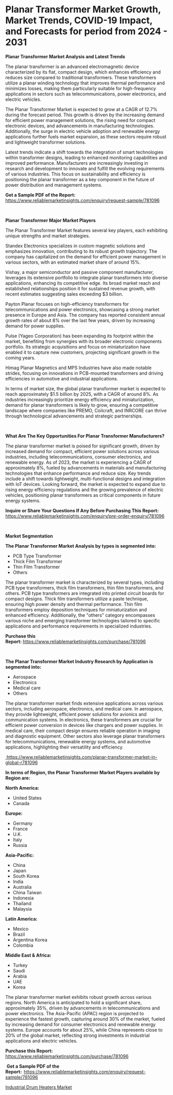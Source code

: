 <p><h1>Planar Transformer Market Growth, Market Trends, COVID-19 Impact, and Forecasts for period from 2024 - 2031</h1></p><p><strong>Planar Transformer Market Analysis and Latest Trends</strong></p>
<p><p>The planar transformer is an advanced electromagnetic device characterized by its flat, compact design, which enhances efficiency and reduces size compared to traditional transformers. These transformers utilize a planar winding technology that improves thermal performance and minimizes losses, making them particularly suitable for high-frequency applications in sectors such as telecommunications, power electronics, and electric vehicles.</p><p>The Planar Transformer Market is expected to grow at a CAGR of 12.7% during the forecast period. This growth is driven by the increasing demand for efficient power management solutions, the rising need for compact electronic devices, and advancements in manufacturing technologies. Additionally, the surge in electric vehicle adoption and renewable energy applications further fuels market expansion, as these sectors require robust and lightweight transformer solutions.</p><p>Latest trends indicate a shift towards the integration of smart technologies within transformer designs, leading to enhanced monitoring capabilities and improved performance. Manufacturers are increasingly investing in research and development to innovate and fulfill the evolving requirements of various industries. This focus on sustainability and efficiency is positioning the planar transformer as a key component in the future of power distribution and management systems.</p></p>
<p><strong>Get a Sample PDF of the Report:&nbsp;</strong> <a href="https://www.reliablemarketinsights.com/enquiry/request-sample/781096?utm_campaign=1948&utm_medium=2&utm_source=Github&utm_content=ia&utm_term=30122024&utm_id=planar-transformer">https://www.reliablemarketinsights.com/enquiry/request-sample/781096</a></p>
<p>&nbsp;</p>
<p><strong>Planar Transformer Major Market Players</strong></p>
<p><p>The Planar Transformer Market features several key players, each exhibiting unique strengths and market strategies. </p><p>Standex Electronics specializes in custom magnetic solutions and emphasizes innovation, contributing to its robust growth trajectory. The company has capitalized on the demand for efficient power management in various sectors, with an estimated market share of around 15%.</p><p>Vishay, a major semiconductor and passive component manufacturer, leverages its extensive portfolio to integrate planar transformers into diverse applications, enhancing its competitive edge. Its broad market reach and established relationships position it for sustained revenue growth, with recent estimates suggesting sales exceeding $3 billion.</p><p>Payton Planar focuses on high-efficiency transformers for telecommunications and power electronics, showcasing a strong market presence in Europe and Asia. The company has reported consistent annual growth rates of about 8% over the last few years, driven by increasing demand for power supplies.</p><p>Pulse (Yageo Corporation) has been expanding its footprint within the market, benefiting from synergies with its broader electronic components portfolio. Its strategic acquisitions and focus on miniaturization have enabled it to capture new customers, projecting significant growth in the coming years.</p><p>Himag Planar Magnetics and MPS Industries have also made notable strides, focusing on innovations in PCB-mounted transformers and driving efficiencies in automotive and industrial applications. </p><p>In terms of market size, the global planar transformer market is expected to reach approximately $1.5 billion by 2025, with a CAGR of around 8%. As industries increasingly prioritize energy efficiency and miniaturization, demand for planar transformers is likely to grow, ensuring a competitive landscape where companies like PREMO, Coilcraft, and INRCORE can thrive through technological advancements and strategic partnerships.</p></p>
<p>&nbsp;</p>
<p><strong>What Are The Key Opportunities For Planar Transformer Manufacturers?</strong></p>
<p><p>The planar transformer market is poised for significant growth, driven by increased demand for compact, efficient power solutions across various industries, including telecommunications, consumer electronics, and renewable energy. As of 2023, the market is experiencing a CAGR of approximately 8%, fueled by advancements in materials and manufacturing technologies that enhance performance and reduce size. Key trends include a shift towards lightweight, multi-functional designs and integration with IoT devices. Looking forward, the market is expected to expand due to rising energy efficiency regulations and the growing prevalence of electric vehicles, positioning planar transformers as critical components in future energy systems.</p></p>
<p><strong>Inquire or Share Your Questions If Any Before Purchasing This Report:</strong> <a href="https://www.reliablemarketinsights.com/enquiry/pre-order-enquiry/781096?utm_campaign=1948&utm_medium=2&utm_source=Github&utm_content=ia&utm_term=30122024&utm_id=planar-transformer">https://www.reliablemarketinsights.com/enquiry/pre-order-enquiry/781096</a></p>
<p>&nbsp;</p>
<p><strong>Market Segmentation</strong></p>
<p><strong>The Planar Transformer Market Analysis by types is segmented into:</strong></p>
<p><ul><li>PCB Type Transformer</li><li>Thick Film Transformer</li><li>Thin Film Transformer</li><li>Others</li></ul></p>
<p><p>The planar transformer market is characterized by several types, including PCB type transformers, thick film transformers, thin film transformers, and others. PCB type transformers are integrated into printed circuit boards for compact designs. Thick film transformers utilize a paste technique, ensuring high power density and thermal performance. Thin film transformers employ deposition techniques for miniaturization and enhanced efficiency. Additionally, the "others" category encompasses various niche and emerging transformer technologies tailored to specific applications and performance requirements in specialized industries.</p></p>
<p><strong>Purchase this Report:&nbsp;</strong><a href="https://www.reliablemarketinsights.com/purchase/781096?utm_campaign=1948&utm_medium=2&utm_source=Github&utm_content=ia&utm_term=30122024&utm_id=planar-transformer">https://www.reliablemarketinsights.com/purchase/781096</a></p>
<p>&nbsp;</p>
<p><strong>The Planar Transformer Market Industry Research by Application is segmented into:</strong></p>
<p><ul><li>Aerospace</li><li>Electronics</li><li>Medical care</li><li>Others</li></ul></p>
<p><p>The planar transformer market finds extensive applications across various sectors, including aerospace, electronics, and medical care. In aerospace, they provide lightweight, efficient power solutions for avionics and communication systems. In electronics, these transformers are crucial for efficient power conversion in devices like chargers and power supplies. In medical care, their compact design ensures reliable operation in imaging and diagnostic equipment. Other sectors also leverage planar transformers for telecommunications, renewable energy systems, and automotive applications, highlighting their versatility and efficiency.</p></p>
<p><a href="https://www.reliablemarketinsights.com/planar-transformer-market-in-global-r781096?utm_campaign=1948&utm_medium=2&utm_source=Github&utm_content=ia&utm_term=30122024&utm_id=planar-transformer">&nbsp;https://www.reliablemarketinsights.com/planar-transformer-market-in-global-r781096</a></p>
<p><strong>In terms of Region, the Planar Transformer Market Players available by Region are:</strong></p>
<p>
    <p> <strong> North America: </strong>
        <ul>
            <li>United States</li>
            <li>Canada</li>
        </ul>
        </p> 
    <p> <strong> Europe: </strong>
        <ul>
            <li>Germany</li>
            <li>France</li>
            <li>U.K.</li>
            <li>Italy</li>
            <li>Russia</li>
        </ul>
        </p> 
    <p> <strong> Asia-Pacific: </strong>
        <ul>
            <li>China</li>
            <li>Japan</li>
            <li>South Korea</li>
            <li>India</li>
            <li>Australia</li>
            <li>China Taiwan</li>
            <li>Indonesia</li>
            <li>Thailand</li>
            <li>Malaysia</li>
        </ul>
        </p> 
    <p> <strong> Latin America: </strong>
        <ul>
            <li>Mexico</li>
            <li>Brazil</li>
            <li>Argentina Korea</li>
            <li>Colombia</li>
        </ul>
        </p> 
    <p> <strong> Middle East & Africa: </strong>
        <ul>
            <li>Turkey</li>
            <li>Saudi</li>
            <li>Arabia</li>
            <li>UAE</li>
            <li>Korea</li>
        </ul>
    </p>
    </p>
<p><p>The planar transformer market exhibits robust growth across various regions. North America is anticipated to hold a significant share, approximately 35%, driven by advancements in telecommunications and power electronics. The Asia-Pacific (APAC) region is projected to experience the fastest growth, capturing around 30% of the market, fueled by increasing demand for consumer electronics and renewable energy systems. Europe accounts for about 25%, while China represents close to 20% of the global market, reflecting strong investments in industrial applications and electric vehicles.</p></p>
<p><strong>Purchase this Report: </strong><a href="https://www.reliablemarketinsights.com/purchase/781096?utm_campaign=1948&utm_medium=2&utm_source=Github&utm_content=ia&utm_term=30122024&utm_id=planar-transformer">https://www.reliablemarketinsights.com/purchase/781096</a></p>
<p>&nbsp;<strong>Get a Sample PDF of the Report:&nbsp;&nbsp;</strong><a href="https://www.reliablemarketinsights.com/enquiry/request-sample/781096?utm_campaign=1948&utm_medium=2&utm_source=Github&utm_content=ia&utm_term=30122024&utm_id=planar-transformer">https://www.reliablemarketinsights.com/enquiry/request-sample/781096</a></p>
<p><strong></strong></p>
<p><p><a href="https://github.com/rahu1506/Market-Research-Report-List-6/blob/main/industrial-drum-heaters-market.md?utm_campaign=1948&utm_medium=2&utm_source=Github&utm_content=ia&utm_term=30122024&utm_id=planar-transformer">Industrial Drum Heaters Market</a></p></p>